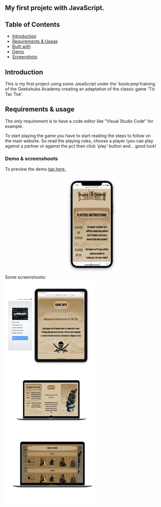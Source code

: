 ## My first projetc with JavaScript.

## Table of Contents

- [Introduction](#introduction)
- [Requirements & Usage](#requirements)
- [Built with](#builtwith)
- [Demo](#builtwith)
- [Screenshots](#screenshots)

## Introduction <a name = "introduction"></a>

This is my first project using some JavaScript under the 'bootcamp'training of the Geekshubs Academy creating an adaptation of the classic game 'Tic Tac Toe'.

## Requirements & usage <a name = "requirements"></a>

The only requirement is to have a code editor like "Visual Studio Code" for example.

To start playing the game you have to start reading the steps to follow on the main website. So read the playing rules, choose a player (you can play against a partner or against the pc) then click 'play' button and... good luck!

### Demo & screenshoots

To preview the demo <a href="https://leyreromero.github.io/tic-tac-toe/" > tap here </a>.

Some screenshoots:
<img src="./images/capt1.png" alt="preview console" width="300" heigth="500">
<img src="./images/capt2.png"  alt="preview console started" width="300" heigth="500">
<img src="./images/capt3.png"  alt="preview console started" width="300" heigth="500">
<img src="./images/capt4.png"  alt="preview console started" width="300" heigth="500">
